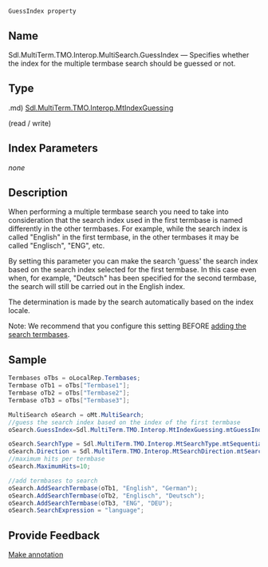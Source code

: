 

# 
    GuessIndex property




## Name

Sdl.MultiTerm.TMO.Interop.MultiSearch.GuessIndex —          Specifies whether the index for the multiple termbase search should be guessed or not.



## Type
.md)
[Sdl.MultiTerm.TMO.Interop.MtIndexGuessing](Sdl.MultiTerm.TMO.Interop.MtIndexGuessing.md)

(read / write)



## Index Parameters
*none*


## Description



When performing a multiple termbase search you need to take into consideration that the search index used in the first termbase is named differently in the other termbases. For example, while the search index is called "English" in the first termbase, in the other termbases it may be called "Englisch", "ENG", etc.

By setting this parameter you can make the search 'guess' the search index based on the search index selected for the first termbase. In this case even when, for example, "Deutsch" has been specified for the second termbase, the search will still be carried out in the English index.

The determination is made by the search automatically based on the index locale.

Note: We recommend that you configure this setting BEFORE [adding the search termbases](Sdl.MultiTerm.TMO.Interop.MultiSearch.AddSearchTermbase.md).



## Sample


```cs
Termbases oTbs = oLocalRep.Termbases;
Termbase oTb1 = oTbs["Termbase1"];
Termbase oTb2 = oTbs["Termbase2"];
Termbase oTb3 = oTbs["Termbase3"];

MultiSearch oSearch = oMt.MultiSearch;
//guess the search index based on the index of the first termbase
oSearch.GuessIndex=Sdl.MultiTerm.TMO.Interop.MtIndexGuessing.mtGuessIndex;

oSearch.SearchType = Sdl.MultiTerm.TMO.Interop.MtSearchType.mtSequential;
oSearch.Direction = Sdl.MultiTerm.TMO.Interop.MtSearchDirection.mtSearchDown;
//maximum hits per termbase
oSearch.MaximumHits=10;

//add termbases to search
oSearch.AddSearchTermbase(oTb1, "English", "German");
oSearch.AddSearchTermbase(oTb2, "Englisch", "Deutsch");
oSearch.AddSearchTermbase(oTb3, "ENG", "DEU");
oSearch.SearchExpression = "language";
```



## Provide Feedback

[Make annotation](mailto:sdk-feedback@sdl.com&amp;subject=Reference%20for%20Sdl.MultiTerm.TMO.Interop.MultiSearch.GuessIndex)

